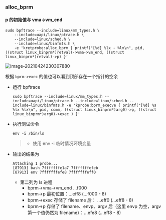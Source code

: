 ### alloc_bprm

#### p 的初始值与 vma->vm_end

```shell
sudo bpftrace --include=linux/mm_types.h \
	--include=uapi/linux/ptrace.h \
	--include=linux/sched.h \
	--include=linux/binfmts.h \
	-e 'kretprobe:alloc_bprm { printf("[%d] %lx - %lx\n", pid, ((struct linux_binprm*)retval)->vma->vm_end, ((struct linux_binprm*)retval)->p) }'
```

![image-20210424230307880](/home/xuanc/文档/CodePratice/ELF/ELFLoaderAnalyser/docs/binprm/image-20210424230307880.png)

根据 `bprm->exec` 的值也可以看到顶部存在一个指针的空余

- 运行 bpftrace

  ```shell
  sudo bpftrace --include=linux/mm_types.h --include=uapi/linux/ptrace.h --include=linux/sched.h --include=linux/binfmts.h -e 'kprobe:bprm_execve { printf("[%d] %s %lx %lx\n", pid, comm, ((struct linux_binprm*)arg0)->p, ((struct linux_binprm*)arg0)->exec ) }'
  ```

- 执行测试命令

  ```shell
  env -i /bin/ls
  ```

  > - 使用 env -i 临时情况环境变量

- 输出的结果为

  ```shell
  Attaching 1 probe...
  [87913] bash 7fffffffe1a7 7fffffffefeb
  [87913] env 7fffffffefe8 7fffffffeff0
  ```

  - 第二列为 ls 进程
    - bprm->vma->vm_end ...f000
    - bprm->p 最初位置：...eff8 (...f000 - 8)
    - bprm->exec 存储了 filename 后： ...eff0 (...eff8 - 8)
    - bprm->p 存储了 filename、envp、argv 后（这里 envp 为空，argv 第一个值仍然为 filename）：...efe8 (...eff8 - 8)